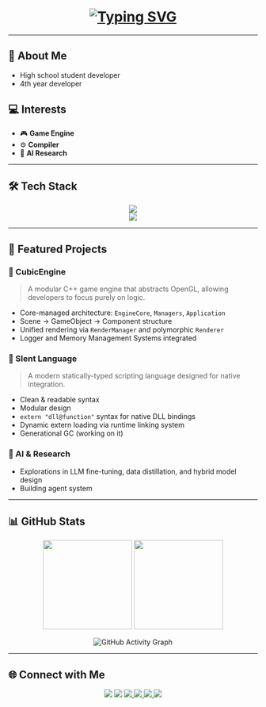 
<h1 align="center">
  <a href="https://git.io/typing-svg"><img src="https://readme-typing-svg.demolab.com?font=Fira+Code&pause=1000&center=true&vCenter=true&width=435&lines=Hello%2C+I'm+Airhood!" alt="Typing SVG" /></a>
</h1>

---

## 🧭 About Me
- High school student developer
- 4th year developer

## 💻 Interests
- 🎮 **Game Engine**
- ⚙️ **Compiler**
- 🧠 **AI Research**

---

## 🛠️ Tech Stack

<p align="center">
  <!-- Languages -->
  <img src="https://skillicons.dev/icons?i=c,cpp,cs,javascript,python,go,java,dart" /><br/>
  <!-- Frameworks / Tools -->
  <img src="https://skillicons.dev/icons?i=androidstudio,unity,react,flutter,fastapi,docker,cmake,pytorch,git,vscode" /><br/>
  <!-- Custom icons: LLVM / Clang -->
</p>

---

## 🚀 Featured Projects

### 🎯 CubicEngine
> A modular C++ game engine that abstracts OpenGL, allowing developers to focus purely on logic.
- Core-managed architecture: `EngineCore`, `Managers`, `Application`
- Scene → GameObject → Component structure
- Unified rendering via `RenderManager` and polymorphic `Renderer`
- Logger and Memory Management Systems integrated

### 🧩 Slent Language
> A modern statically-typed scripting language designed for native integration.
- Clean & readable syntax
- Modular design
- `extern "dll@function"` syntax for native DLL bindings
- Dynamic extern loading via runtime linking system
- Generational GC (working on it)

### 🧠 AI & Research
- Explorations in LLM fine-tuning, data distillation, and hybrid model design
- Building agent system

---

## 📊 GitHub Stats

<p align="center">
  <img src="https://github-readme-stats.vercel.app/api?username=airhood&show_icons=true&theme=tokyonight&hide_border=true" height="180em"/>
  <img src="https://github-readme-stats.vercel.app/api/top-langs/?username=airhood&layout=compact&theme=tokyonight&hide_border=true" height="180em"/>
</p>

<p align="center">
  <img src="https://github-readme-activity-graph.vercel.app/graph?username=airhood&theme=tokyo-night&hide_border=true" alt="GitHub Activity Graph"/>
</p>

---

## 🌐 Connect with Me
<p align="center">
  <a href="https://github.com/airhood"><img src="https://img.shields.io/badge/GitHub-181717?style=for-the-badge&logo=github&logoColor=white"/></a>
  <a href="https://www.airhood.dev"><img src="https://img.shields.io/badge/Website-2a5298?style=for-the-badge&logo=vercel&logoColor=white"/></a>
  <a href="https://discord.com/users/airhood">
  <img src="https://img.shields.io/badge/Discord-7289DA?style=for-the-badge&logo=discord&logoColor=white"/>
  </a>
  <a href="[https://airhood.tistory.com](https://shinningcoding.tistory.com/)">
    <img src="https://img.shields.io/badge/Tistory-F7DF1E?style=for-the-badge&logo=tistory&logoColor=white"/>
  </a>
  <a href="https://solved.ac/airhood">
  <img src="https://img.shields.io/badge/Solved.ac-5EAD00?style=for-the-badge&logo=solved.ac&logoColor=white"/>
  </a>
  <a href="mailto:your.email@example.com"><img src="https://img.shields.io/badge/Email-0078D4?style=for-the-badge&logo=gmail&logoColor=white"/></a>
</p>
